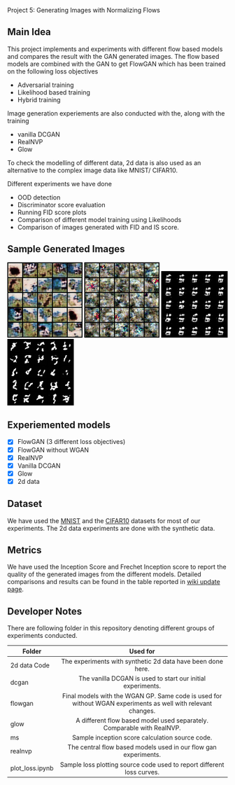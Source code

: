 Project 5: Generating Images with Normalizing Flows

## Main Idea
This project implements and experiments with different flow based models and compares the result with the GAN generated images. The flow based 
models are combined with the GAN to get FlowGAN which has been trained on the following loss objectives
- Adversarial training
- Likelihood based training
- Hybrid training

Image generation experiements are also conducted with the, along with the training
- vanilla DCGAN 
- RealNVP
- Glow

To check the modelling of different data, 2d data is also used as an alternative to the complex image data like MNIST/ CIFAR10. 

Different experiments we have done
- OOD detection
- Discriminator score evaluation
- Running FID score plots
- Comparison of different model training using Likelihoods
- Comparison of images generated with FID and IS score.

## Sample Generated Images

![CIFAR10 Adv](/flowgan/final_images_for_gif/cifar_adv/all_images.gif)
![CIFAR10 Hybrid](/flowgan/final_images_for_gif/cifar_hyb/all_images.gif)
![MNIST Adv](/flowgan/final_images_for_gif/mnist_adv/all_images.gif)
![MNIST Hybrid](/flowgan/final_images_for_gif/mnist_hyb/all_images.gif)

## Experiemented models

- [x] FlowGAN (3 different loss objectives)
- [x] FlowGAN without WGAN
- [x] RealNVP
- [x] Vanilla DCGAN
- [x] Glow
- [x] 2d data

## Dataset

We have used the [MNIST](http://yann.lecun.com/exdb/mnist/) and the [CIFAR10](https://www.cs.toronto.edu/~kriz/cifar.html) datasets for most of our experiments. The 2d data experiments are done with the synthetic data.

## Metrics
We have used the Inception Score and Frechet Inception score to report the quality of the generated images from the different models. Detailed comparisons and results can be found in the table reported in [wiki update page](https://wiki.tum.de/pages/viewpage.action?pageId=718667942).

## Developer Notes
There are following folder in this repository denoting different groups of experiments conducted. 

|Folder|Used for|
|----------|:-------------:|
|2d data Code | The experiments with synthetic 2d data have been done here. |
|dcgan	| The vanilla DCGAN is used to start our initial experiments. |
|flowgan | Final models with the WGAN GP. Same code is used for without WGAN experiments as well with relevant changes.|
|glow | A different flow based model used separately. Comparable with RealNVP.|
|ms	| Sample inception score calculation source code. |
|realnvp | The central flow based models used in our flow gan experiments. |
|plot_loss.ipynb | Sample loss plotting source code used to report different loss curves. |
